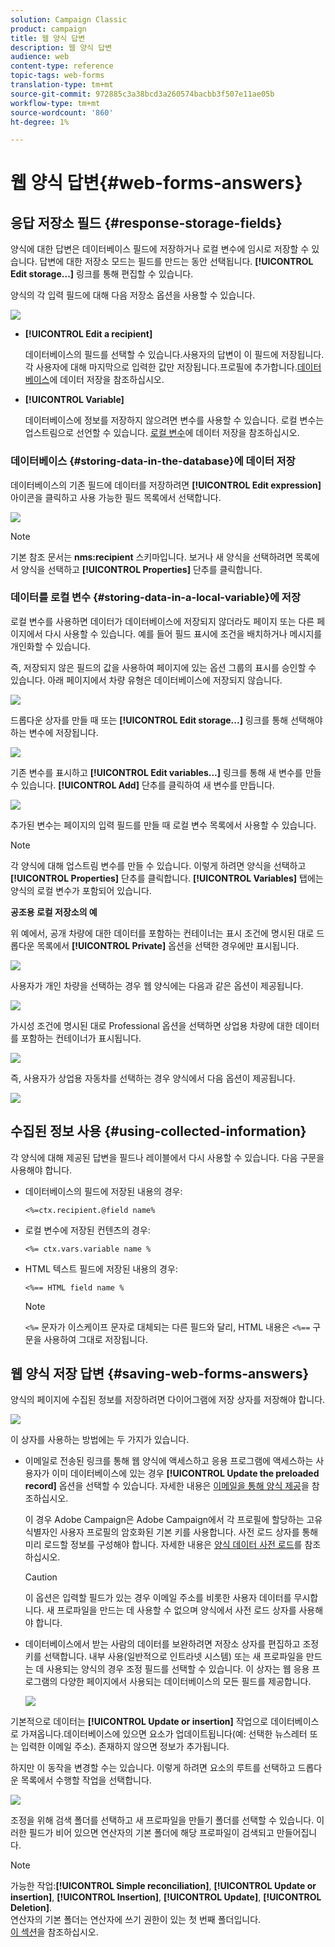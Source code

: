 ```yaml
---
solution: Campaign Classic
product: campaign
title: 웹 양식 답변
description: 웹 양식 답변
audience: web
content-type: reference
topic-tags: web-forms
translation-type: tm+mt
source-git-commit: 972885c3a38bcd3a260574bacbb3f507e11ae05b
workflow-type: tm+mt
source-wordcount: '860'
ht-degree: 1%

---
```



# 웹 양식 답변{#web-forms-answers}

## 응답 저장소 필드 {#response-storage-fields}

양식에 대한 답변은 데이터베이스 필드에 저장하거나 로컬 변수에 임시로 저장할 수 있습니다. 답변에 대한 저장소 모드는 필드를 만드는 동안 선택됩니다. **[!UICONTROL Edit storage...]** 링크를 통해 편집할 수 있습니다.

양식의 각 입력 필드에 대해 다음 저장소 옵션을 사용할 수 있습니다.

![](assets/s_ncs_admin_survey_select_storage.png)

* **[!UICONTROL Edit a recipient]**

   데이터베이스의 필드를 선택할 수 있습니다.사용자의 답변이 이 필드에 저장됩니다. 각 사용자에 대해 마지막으로 입력한 값만 저장됩니다.프로필에 추가합니다.[데이터베이스](#storing-data-in-the-database)에 데이터 저장을 참조하십시오.

* **[!UICONTROL Variable]**

   데이터베이스에 정보를 저장하지 않으려면 변수를 사용할 수 있습니다. 로컬 변수는 업스트림으로 선언할 수 있습니다. [로컬 변수](#storing-data-in-a-local-variable)에 데이터 저장을 참조하십시오.

### 데이터베이스 {#storing-data-in-the-database}에 데이터 저장

데이터베이스의 기존 필드에 데이터를 저장하려면 **[!UICONTROL Edit expression]** 아이콘을 클릭하고 사용 가능한 필드 목록에서 선택합니다.

![](assets/s_ncs_admin_survey_storage_type1.png)

>[!NOTE]
>
>기본 참조 문서는 **nms:recipient** 스키마입니다. 보거나 새 양식을 선택하려면 목록에서 양식을 선택하고 **[!UICONTROL Properties]** 단추를 클릭합니다.

### 데이터를 로컬 변수 {#storing-data-in-a-local-variable}에 저장

로컬 변수를 사용하면 데이터가 데이터베이스에 저장되지 않더라도 페이지 또는 다른 페이지에서 다시 사용할 수 있습니다. 예를 들어 필드 표시에 조건을 배치하거나 메시지를 개인화할 수 있습니다.

즉, 저장되지 않은 필드의 값을 사용하여 페이지에 있는 옵션 그룹의 표시를 승인할 수 있습니다. 아래 페이지에서 차량 유형은 데이터베이스에 저장되지 않습니다.

![](assets/s_ncs_admin_survey_no_storage_variable.png)

드롭다운 상자를 만들 때 또는 **[!UICONTROL Edit storage...]** 링크를 통해 선택해야 하는 변수에 저장됩니다.

![](assets/s_ncs_admin_survey_no_storage_variable2.png)

기존 변수를 표시하고 **[!UICONTROL Edit variables...]** 링크를 통해 새 변수를 만들 수 있습니다. **[!UICONTROL Add]** 단추를 클릭하여 새 변수를 만듭니다.

![](assets/s_ncs_admin_survey_add_a_variable.png)

추가된 변수는 페이지의 입력 필드를 만들 때 로컬 변수 목록에서 사용할 수 있습니다.

>[!NOTE]
>
>각 양식에 대해 업스트림 변수를 만들 수 있습니다. 이렇게 하려면 양식을 선택하고 **[!UICONTROL Properties]** 단추를 클릭합니다. **[!UICONTROL Variables]** 탭에는 양식의 로컬 변수가 포함되어 있습니다.

**공조용 로컬 저장소의 예**

위 예에서, 공개 차량에 대한 데이터를 포함하는 컨테이너는 표시 조건에 명시된 대로 드롭다운 목록에서 **[!UICONTROL Private]** 옵션을 선택한 경우에만 표시됩니다.

![](assets/s_ncs_admin_survey_add_a_condition.png)

사용자가 개인 차량을 선택하는 경우 웹 양식에는 다음과 같은 옵션이 제공됩니다.

![](assets/s_ncs_admin_survey_no_storage_conda.png)

가시성 조건에 명시된 대로 Professional 옵션을 선택하면 상업용 차량에 대한 데이터를 포함하는 컨테이너가 표시됩니다.

![](assets/s_ncs_admin_survey_view_a_condition.png)

즉, 사용자가 상업용 자동차를 선택하는 경우 양식에서 다음 옵션이 제공됩니다.

![](assets/s_ncs_admin_survey_no_storage_condb.png)

## 수집된 정보 사용 {#using-collected-information}

각 양식에 대해 제공된 답변을 필드나 레이블에서 다시 사용할 수 있습니다. 다음 구문을 사용해야 합니다.

* 데이터베이스의 필드에 저장된 내용의 경우:

   ```
   <%=ctx.recipient.@field name%
   ```

* 로컬 변수에 저장된 컨텐츠의 경우:

   ```
   <%= ctx.vars.variable name %
   ```

* HTML 텍스트 필드에 저장된 내용의 경우:

   ```
   <%== HTML field name %
   ```

   >[!NOTE]
   >
   >`<%=` 문자가 이스케이프 문자로 대체되는 다른 필드와 달리, HTML 내용은 `<%==` 구문을 사용하여 그대로 저장됩니다.

## 웹 양식 저장 답변 {#saving-web-forms-answers}

양식의 페이지에 수집된 정보를 저장하려면 다이어그램에 저장 상자를 저장해야 합니다.

![](assets/s_ncs_admin_survey_save_box.png)

이 상자를 사용하는 방법에는 두 가지가 있습니다.

* 이메일로 전송된 링크를 통해 웹 양식에 액세스하고 응용 프로그램에 액세스하는 사용자가 이미 데이터베이스에 있는 경우 **[!UICONTROL Update the preloaded record]** 옵션을 선택할 수 있습니다. 자세한 내용은 [이메일을 통해 양식 제공](../../web/using/publishing-a-web-form.md#delivering-a-form-via-email)을 참조하십시오.

   이 경우 Adobe Campaign은 Adobe Campaign에서 각 프로필에 할당하는 고유 식별자인 사용자 프로필의 암호화된 기본 키를 사용합니다. 사전 로드 상자를 통해 미리 로드할 정보를 구성해야 합니다. 자세한 내용은 [양식 데이터 사전 로드](../../web/using/publishing-a-web-form.md#pre-loading-the-form-data)를 참조하십시오.

   >[!CAUTION]
   >
   >이 옵션은 입력할 필드가 있는 경우 이메일 주소를 비롯한 사용자 데이터를 무시합니다. 새 프로파일을 만드는 데 사용할 수 없으며 양식에서 사전 로드 상자를 사용해야 합니다.

* 데이터베이스에서 받는 사람의 데이터를 보완하려면 저장소 상자를 편집하고 조정 키를 선택합니다. 내부 사용(일반적으로 인트라넷 시스템) 또는 새 프로파일을 만드는 데 사용되는 양식의 경우 조정 필드를 선택할 수 있습니다. 이 상자는 웹 응용 프로그램의 다양한 페이지에서 사용되는 데이터베이스의 모든 필드를 제공합니다.

   ![](assets/s_ncs_admin_survey_save_box_edit.png)

기본적으로 데이터는 **[!UICONTROL Update or insertion]** 작업으로 데이터베이스로 가져옵니다.데이터베이스에 있으면 요소가 업데이트됩니다(예: 선택한 뉴스레터 또는 입력한 이메일 주소). 존재하지 않으면 정보가 추가됩니다.

하지만 이 동작을 변경할 수는 있습니다. 이렇게 하려면 요소의 루트를 선택하고 드롭다운 목록에서 수행할 작업을 선택합니다.

![](assets/s_ncs_admin_survey_save_operation.png)

조정을 위해 검색 폴더를 선택하고 새 프로파일을 만들기 폴더를 선택할 수 있습니다. 이러한 필드가 비어 있으면 연산자의 기본 폴더에 해당 프로파일이 검색되고 만들어집니다.

>[!NOTE]
>
>가능한 작업:**[!UICONTROL Simple reconciliation]**, **[!UICONTROL Update or insertion]**, **[!UICONTROL Insertion]**, **[!UICONTROL Update]**, **[!UICONTROL Deletion]**.\
>연산자의 기본 폴더는 연산자에 쓰기 권한이 있는 첫 번째 폴더입니다.\
>[이 섹션](../../platform/using/access-management.md)을 참조하십시오.

